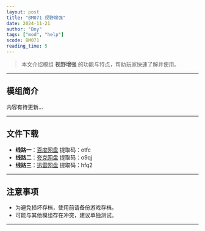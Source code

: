 ```yaml
---
layout: post
title: "BM071 视野增强"
date: 2024-11-21
author: "Bny"
tags: ["mod", "help"]
scode: BM071
reading_time: 5
---
```


> 本文介绍模组 **视野增强** 的功能与特点，帮助玩家快速了解并使用。

---

## 模组简介

内容有待更新...

---


## 文件下载
- **线路一**：[百度网盘](https://pan.baidu.com/s/1erZhbAzcvSkor4aJX4jDDQ?pwd=otfc)  提取码：otfc  
- **线路二**：[夸克网盘](https://pan.quark.cn/s/890143e9ff8b?pwd=o9qj)  提取码：o9qj  
- **线路三**：[迅雷网盘](https://pan.xunlei.com/s/VOCCbbmhq9n3Yh7C3YoPmfQrA1?pwd=hfq2)  提取码：hfq2  

---

## 注意事项
- 为避免损坏存档，使用前请备份游戏存档。
- 可能与其他模组存在冲突，建议单独测试。

---

